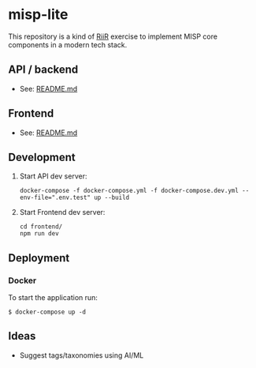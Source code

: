 # misp-lite
This repository is a kind of [RiiR](https://transitiontech.ca/random/RIIR) exercise to implement MISP core components in a modern tech stack.

## API / backend
* See: [README.md](api/README.md)

## Frontend
* See: [README.md](frontned/README.md)

## Development

1. Start API dev server:
    ```console
    docker-compose -f docker-compose.yml -f docker-compose.dev.yml --env-file=".env.test" up --build
    ```

2. Start Frontend dev server: 
    ```console
    cd frontend/ 
    npm run dev
    ```

## Deployment
### Docker
To start the application run:

```console
$ docker-compose up -d
```

## Ideas
* Suggest tags/taxonomies using AI/ML
